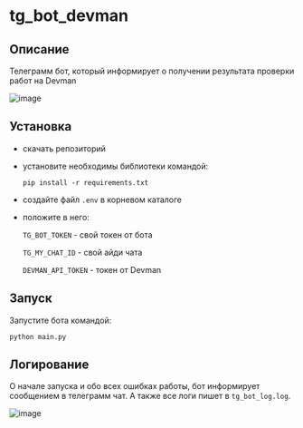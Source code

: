 # tg_bot_devman

## Описание

Телеграмм бот, который информирует о получении результата проверки работ на Devman

![image](https://user-images.githubusercontent.com/58893102/188298977-3ad0fb84-7988-41a5-ab3a-580ff2a5da2a.png)

## Установка

- скачать репозиторий
- установите необходимы библиотеки командой:

    ```pip install -r requirements.txt```
    
- создайте файл ```.env``` в корневом каталоге
- положите в него:

    ```TG_BOT_TOKEN``` - свой токен от бота

    ```TG_MY_CHAT_ID``` - свой айди чата
    
    ```DEVMAN_API_TOKEN``` - токен от Devman

## Запуск

Запустите бота командой:

```python main.py```

## Логирование

О начале запуска и обо всех ошибках работы, бот информирует сообщением в телеграмм чат.
А также все логи пишет в ```tg_bot_log.log```.

![image](https://user-images.githubusercontent.com/58893102/188298954-a30f0449-dfd5-44d4-9e6a-64159fba562a.png)

